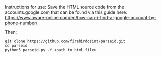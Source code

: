 Instructions for use:
Save the HTML source code from the accounts.google.com that can be found via this guide here: https://www.aware-online.com/en/how-can-i-find-a-google-account-by-phone-number/

Then:

```
git clone https://github.com/firebirdosint/parseid.git
cd parseid
python3 parseid.py -f <path to html file>
```

